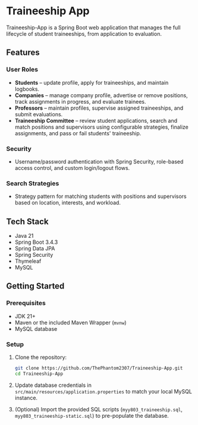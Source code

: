 
# Traineeship App

Traineeship-App is a Spring Boot web application that manages the full lifecycle of student traineeships, from application to evaluation.

## Features

### User Roles
- **Students** – update profile, apply for traineeships, and maintain logbooks.
- **Companies** – manage company profile, advertise or remove positions, track assignments in progress, and evaluate trainees.
- **Professors** – maintain profiles, supervise assigned traineeships, and submit evaluations.​
- **Traineeship Committee** – review student applications, search and match positions and supervisors using configurable strategies, finalize assignments, and pass or fail students' traineeship.​

### Security
- Username/password authentication with Spring Security, role-based access control, and custom login/logout flows.

### Search Strategies
- Strategy pattern for matching students with positions and supervisors based on location, interests, and workload.​

## Tech Stack
- Java 21
- Spring Boot 3.4.3
- Spring Data JPA
- Spring Security
- Thymeleaf
- MySQL

## Getting Started

### Prerequisites
- JDK 21+
- Maven or the included Maven Wrapper (`mvnw`)
- MySQL database

### Setup

1. Clone the repository:
   ```bash
   git clone https://github.com/ThePhantom2307/Traineeship-App.git
   cd Traineeship-App
   ```
  2.  Update database credentials in  `src/main/resources/application.properties`  to match your local MySQL instance.
    
3.  (Optional) Import the provided SQL scripts (`myy803_traineeship.sql`,  `myy803_traineeship-static.sql`) to pre-populate the database.
